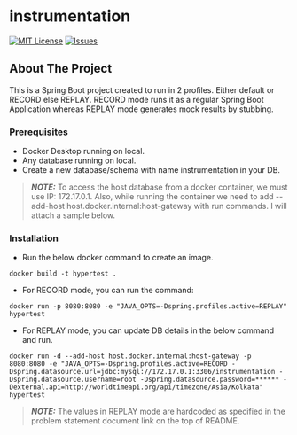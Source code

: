 # instrumentation

<a name="readme-top"></a>
[![MIT License][license-shield]][license-url]
[![Issues][issues-shield]][issues-url]

## About The Project

This is a Spring Boot project created to run in 2 profiles. Either default or RECORD else REPLAY. RECORD mode runs it as a regular Spring Boot Application whereas REPLAY mode generates mock results by stubbing.

### Prerequisites

* Docker Desktop running on local.
* Any database running on local.
* Create a new database/schema with name instrumentation in your DB.

> **_NOTE:_**  To access the host database from a docker container, we must use IP: 172.17.0.1. Also, while running the container we need to add --add-host host.docker.internal:host-gateway with run commands. I will attach a sample below.

### Installation

* Run the below docker command to create an image.
```
docker build -t hypertest .
```
* For RECORD mode, you can run the command:
```
docker run -p 8080:8080 -e "JAVA_OPTS=-Dspring.profiles.active=REPLAY" hypertest
```
* For REPLAY mode, you can update DB details in the below command and run.
```
docker run -d --add-host host.docker.internal:host-gateway -p 8080:8080 -e "JAVA_OPTS=-Dspring.profiles.active=RECORD -Dspring.datasource.url=jdbc:mysql://172.17.0.1:3306/instrumentation -Dspring.datasource.username=root -Dspring.datasource.password=****** -Dexternal.api=http://worldtimeapi.org/api/timezone/Asia/Kolkata" hypertest
```
> **_NOTE:_**  The values in REPLAY mode are hardcoded as specified in the problem statement document link on the top of README.



<!-- MARKDOWN LINKS & IMAGES -->
[license-shield]: https://img.shields.io/github/license/othneildrew/Best-README-Template.svg?style=for-the-badge
[license-url]: https://github.com/imran-dev100/instrumentation/blob/main/LICENSE
[issues-shield]: https://img.shields.io/badge/MDN_Web_Docs-black?style=for-the-badge&logo=mdnwebdocs&logoColor=white
[issues-url]: https://docs.google.com/document/d/1rD08Fkx1ydxrJgMxXrYyFenFplyAV79124U_HhWC8f4/edit#heading=h.idk60b83j2
